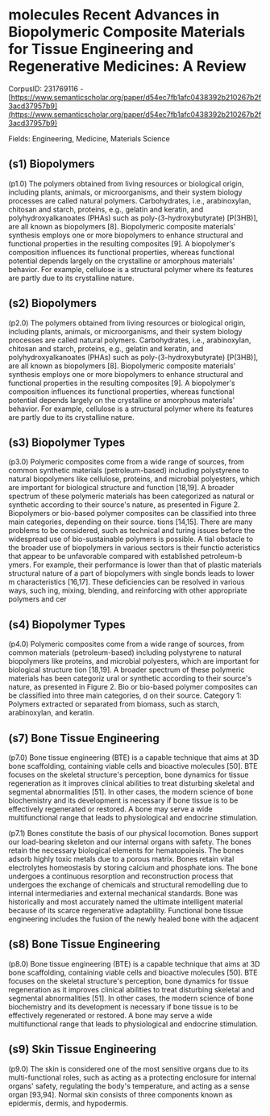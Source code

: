 # molecules Recent Advances in Biopolymeric Composite Materials for Tissue Engineering and Regenerative Medicines: A Review

CorpusID: 231769116 - [https://www.semanticscholar.org/paper/d54ec7fb1afc0438392b210267b2f3acd37957b9](https://www.semanticscholar.org/paper/d54ec7fb1afc0438392b210267b2f3acd37957b9)

Fields: Engineering, Medicine, Materials Science

## (s1) Biopolymers
(p1.0) The polymers obtained from living resources or biological origin, including plants, animals, or microorganisms, and their system biology processes are called natural polymers. Carbohydrates, i.e., arabinoxylan, chitosan and starch, proteins, e.g., gelatin and keratin, and polyhydroxyalkanoates (PHAs) such as poly-(3-hydroxybutyrate) [P(3HB)], are all known as biopolymers [8]. Biopolymeric composite materials' synthesis employs one or more biopolymers to enhance structural and functional properties in the resulting composites [9]. A biopolymer's composition influences its functional properties, whereas functional potential depends largely on the crystalline or amorphous materials' behavior. For example, cellulose is a structural polymer where its features are partly due to its crystalline nature.
## (s2) Biopolymers
(p2.0) The polymers obtained from living resources or biological origin, including plants, animals, or microorganisms, and their system biology processes are called natural polymers. Carbohydrates, i.e., arabinoxylan, chitosan and starch, proteins, e.g., gelatin and keratin, and polyhydroxyalkanoates (PHAs) such as poly-(3-hydroxybutyrate) [P(3HB)], are all known as biopolymers [8]. Biopolymeric composite materials' synthesis employs one or more biopolymers to enhance structural and functional properties in the resulting composites [9]. A biopolymer's composition influences its functional properties, whereas functional potential depends largely on the crystalline or amorphous materials' behavior. For example, cellulose is a structural polymer where its features are partly due to its crystalline nature.
## (s3) Biopolymer Types
(p3.0) Polymeric composites come from a wide range of sources, from common synthetic materials (petroleum-based) including polystyrene to natural biopolymers like cellulose, proteins, and microbial polyesters, which are important for biological structure and function [18,19]. A broader spectrum of these polymeric materials has been categorized as natural or synthetic according to their source's nature, as presented in Figure 2. Biopolymers or bio-based polymer composites can be classified into three main categories, depending on their source. tions [14,15]. There are many problems to be considered, such as technical and turing issues before the widespread use of bio-sustainable polymers is possible. A tial obstacle to the broader use of biopolymers in various sectors is their functio acteristics that appear to be unfavorable compared with established petroleum-b ymers. For example, their performance is lower than that of plastic materials structural nature of a part of biopolymers with single bonds leads to lower m characteristics [16,17]. These deficiencies can be resolved in various ways, such ing, mixing, blending, and reinforcing with other appropriate polymers and cer
## (s4) Biopolymer Types
(p4.0) Polymeric composites come from a wide range of sources, from common materials (petroleum-based) including polystyrene to natural biopolymers like proteins, and microbial polyesters, which are important for biological structure tion [18,19]. A broader spectrum of these polymeric materials has been categoriz ural or synthetic according to their source's nature, as presented in Figure 2. Bio or bio-based polymer composites can be classified into three main categories, d on their source. Category 1: Polymers extracted or separated from biomass, such as starch, arabinoxylan, and keratin.
## (s7) Bone Tissue Engineering
(p7.0) Bone tissue engineering (BTE) is a capable technique that aims at 3D bone scaffolding, containing viable cells and bioactive molecules [50]. BTE focuses on the skeletal structure's perception, bone dynamics for tissue regeneration as it improves clinical abilities to treat disturbing skeletal and segmental abnormalities [51]. In other cases, the modern science of bone biochemistry and its development is necessary if bone tissue is to be effectively regenerated or restored. A bone may serve a wide multifunctional range that leads to physiological and endocrine stimulation.

(p7.1) Bones constitute the basis of our physical locomotion. Bones support our load-bearing skeleton and our internal organs with safety. The bones retain the necessary biological elements for hematopoiesis. The bones adsorb highly toxic metals due to a porous matrix. Bones retain vital electrolytes homeostasis by storing calcium and phosphate ions. The bone undergoes a continuous resorption and reconstruction process that undergoes the exchange of chemicals and structural remodelling due to internal intermediaries and external mechanical standards. Bone was historically and most accurately named the ultimate intelligent material because of its scarce regenerative adaptability. Functional bone tissue engineering includes the fusion of the newly healed bone with the adjacent 
## (s8) Bone Tissue Engineering
(p8.0) Bone tissue engineering (BTE) is a capable technique that aims at 3D bone scaffolding, containing viable cells and bioactive molecules [50]. BTE focuses on the skeletal structure's perception, bone dynamics for tissue regeneration as it improves clinical abilities to treat disturbing skeletal and segmental abnormalities [51]. In other cases, the modern science of bone biochemistry and its development is necessary if bone tissue is to be effectively regenerated or restored. A bone may serve a wide multifunctional range that leads to physiological and endocrine stimulation.
## (s9) Skin Tissue Engineering
(p9.0) The skin is considered one of the most sensitive organs due to its multi-functional roles, such as acting as a protecting enclosure for internal organs' safety, regulating the body's temperature, and acting as a sense organ [93,94]. Normal skin consists of three components known as epidermis, dermis, and hypodermis.
